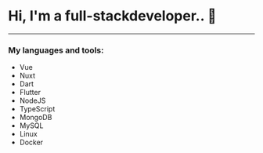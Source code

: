 # Hi, I'm a full-stackdeveloper.. 👋
---
### My languages and tools:

* Vue
* Nuxt
* Dart
* Flutter
* NodeJS
* TypeScript
* MongoDB
* MySQL
* Linux
* Docker

[website]: https://grizzlybear.dev
[linkedin]: https://linkedin.com/in/codeSTACKr

